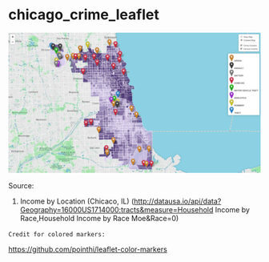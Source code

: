 # chicago_crime_leaflet

![Alt text](Map.png?raw=true "Machine Learning: Crime Clusters")


Source:
1) Income by Location (Chicaco, IL)
(http://datausa.io/api/data?Geography=16000US1714000:tracts&measure=Household Income by Race,Household Income by Race Moe&Race=0)




```Credit for colored markers:  ```

https://github.com/pointhi/leaflet-color-markers
